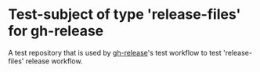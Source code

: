 # Test-subject of type 'release-files' for gh-release

A test repository that is used by [gh-release](https://github.com/kattecon/gh-release)'s test workflow to test 'release-files' release workflow.
